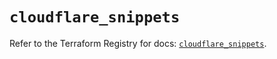 # `cloudflare_snippets`

Refer to the Terraform Registry for docs: [`cloudflare_snippets`](https://registry.terraform.io/providers/cloudflare/cloudflare/5.7.0/docs/resources/snippets).

